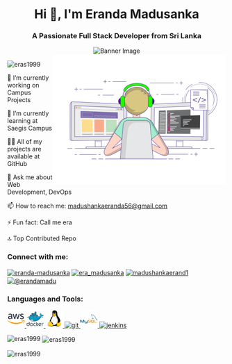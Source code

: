 <h1 align="center">Hi 👋, I'm Eranda Madusanka</h1> <h3 align="center">A Passionate Full Stack Developer from Sri Lanka</h3> <div align="center"> <img src="https://github.com/eras1999/eras1999/blob/main/YourBanner.png" alt="Banner Image"> </div> <img align="right" alt="Coding" width="400" src="https://raw.githubusercontent.com/devSouvik/devSouvik/master/gif3.gif"> <p align="left"> <img src="https://komarev.com/ghpvc/?username=eras1999&label=Profile%20views&color=0e75b6&style=flat" alt="eras1999" /> </p>
🔭 I’m currently working on Campus Projects

🌱 I’m currently learning at Saegis Campus

👨‍💻 All of my projects are available at GitHub

💬 Ask me about Web Development, DevOps

📫 How to reach me: madushankaeranda56@gmail.com

⚡ Fun fact: Call me era

🔝 Top Contributed Repo

<h3 align="left">Connect with me:</h3> <p align="left"> <a href="https://linkedin.com/in/eranda-madusanka" target="blank"><img align="center" src="https://raw.githubusercontent.com/rahuldkjain/github-profile-readme-generator/master/src/images/icons/Social/linked-in-alt.svg" alt="eranda-madusanka" height="30" width="40" /></a> <a href="https://instagram.com/era_madusanka" target="blank"><img align="center" src="https://raw.githubusercontent.com/rahuldkjain/github-profile-readme-generator/master/src/images/icons/Social/instagram.svg" alt="era_madusanka" height="30" width="40" /></a> <a href="https://www.hackerrank.com/madushankaerand1" target="blank"><img align="center" src="https://raw.githubusercontent.com/rahuldkjain/github-profile-readme-generator/master/src/images/icons/Social/hackerrank.svg" alt="madushankaerand1" height="30" width="40" /></a> <a href="https://twitter.com/@erandamadu" target="blank"><img align="center" src="https://raw.githubusercontent.com/rahuldkjain/github-profile-readme-generator/master/src/images/icons/Social/twitter.svg" alt="@erandamadu" height="30" width="40" /></a> </p> <h3 align="left">Languages and Tools:</h3> <p align="left"> <a href="https://aws.amazon.com" target="_blank" rel="noreferrer"> <img src="https://raw.githubusercontent.com/devicons/devicon/master/icons/amazonwebservices/amazonwebservices-original-wordmark.svg" alt="aws" width="40" height="40"/> </a> <a href="https://www.docker.com/" target="_blank" rel="noreferrer"> <img src="https://raw.githubusercontent.com/devicons/devicon/master/icons/docker/docker-original-wordmark.svg" alt="docker" width="40" height="40"/> </a> <a href="https://www.linux.org/" target="_blank" rel="noreferrer"> <img src="https://raw.githubusercontent.com/devicons/devicon/master/icons/linux/linux-original.svg" alt="linux" width="40" height="40"/> </a> <a href="https://git-scm.com/" target="_blank" rel="noreferrer"> <img src="https://www.vectorlogo.zone/logos/git-scm/git-scm-icon.svg" alt="git" width="40" height="40"/> </a> <a href="https://www.mysql.com/" target="_blank" rel="noreferrer"> <img src="https://raw.githubusercontent.com/devicons/devicon/master/icons/mysql/mysql-original-wordmark.svg" alt="mysql" width="40" height="40"/> </a> <a href="https://www.jenkins.io" target="_blank" rel="noreferrer"> <img src="https://www.vectorlogo.zone/logos/jenkins/jenkins-icon.svg" alt="jenkins" width="40" height="40"/> </a> </p> <p><img align="left" src="https://github-readme-stats.vercel.app/api/top-langs?username=eras1999&show_icons=true&locale=en&layout=compact" alt="eras1999" /></p> <p>&nbsp;<img align="center" src="https://github-readme-stats.vercel.app/api?username=eras1999&show_icons=true&locale=en" alt="eras1999" /></p> <p><img align="center" src="https://github-readme-streak-stats.herokuapp.com/?user=eras1999&" alt="eras1999" /></p>
